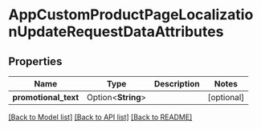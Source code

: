 # AppCustomProductPageLocalizationUpdateRequestDataAttributes

## Properties

Name | Type | Description | Notes
------------ | ------------- | ------------- | -------------
**promotional_text** | Option<**String**> |  | [optional]

[[Back to Model list]](../README.md#documentation-for-models) [[Back to API list]](../README.md#documentation-for-api-endpoints) [[Back to README]](../README.md)


